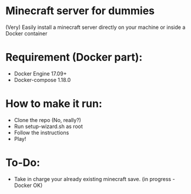 # Minecraft server for dummies

(Very) Easily install a minecraft server directly on your machine or inside a Docker container

# Requirement (Docker part): 
 - Docker Engine 17.09+
 - Docker-compose 1.18.0

# How to make it run:
- Clone the repo (No, really?)
- Run setup-wizard.sh as root
- Follow the instructions
- Play!

# To-Do:
- Take in charge your already existing minecraft save. (in progress - Docker OK)
